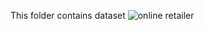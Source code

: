 This folder contains dataset
![online retailer](https://user-images.githubusercontent.com/86042628/151648261-7a35fb71-07a3-4530-aae6-d9733281bc9e.PNG)
